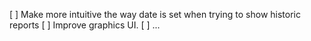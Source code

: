 [ ] Make more intuitive the way date is set when trying to show historic reports
[ ] Improve graphics UI.
[ ] ...
